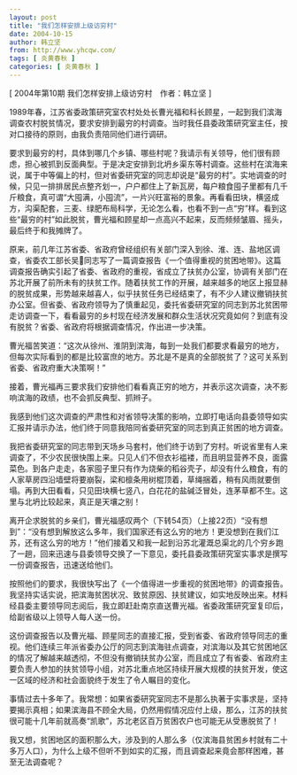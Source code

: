 ```yaml
---
layout: post
title: "我们怎样安排上级访穷村"
date: 2004-10-15
author: 韩立坚
from: http://www.yhcqw.com/
tags: [ 炎黄春秋 ]
categories: [ 炎黄春秋 ]
---
```



[ 2004年第10期 我们怎样安排上级访穷村　作者：韩立坚 ]


1989年春，江苏省委政策研究室农村处处长曹光福和科长顾星，一起到我们滨海调查农村脱贫情况，要求安排到最穷的村调查。当时我任县委政策研究室主任，按对口接待的原则，由我负责陪同他们进行调研。


要求到最穷的村，具体到哪几个乡镇、哪些村呢？我请示有关领导，他们很有顾虑，担心被抓到反面典型。于是决定安排到北坍乡渠东等村调查。这些村在滨海来说，属于中等偏上的村，但对省委研究室的同志却说是“最穷的村”。实地调查的时候，只见一排排居民点整齐划一，户户都住上了新瓦房，每户粮食囤子里都有几千斤粮食，真可谓“大囤满，小囤流”，一片兴旺富裕的景象。再看看田块，横竖成方，沟渠配套，三麦、绿肥布局科学，无论怎么看，也看不到一点“穷”样。看到这些“最穷的村”如此脱贫，曹光福和顾星却一点高兴不起来，反而频频皱眉、摇头，最后终于和我摊牌了。


原来，前几年江苏省委、省政府曾经组织有关部门深入到徐、淮、连、盐地区调查，省委农工部长吴同志写了一篇调查报告《一个值得重视的贫困地带》。这篇调查报告确实引起了省委、省政府的重视，省成立了扶贫办公室，协调有关部门在苏北开展了前所未有的扶贫工作。随着扶贫工作的开展，越来越多的地区上报显赫的脱贫成果，形势越来越喜人，似乎扶贫任务已经结束了，有不少人建议撤销扶贫办公室。但省委、省政府领导为了慎重起见，委托省委研究室的同志到苏北贫困带走访调查一下，看看最穷的乡村现在经济发展和群众生活状况究竟如何？到底有没有脱贫？省委、省政府将根据调查情况，作出进一步决策。


曹光福苦笑道：“这次从徐州、淮阴到滨海，每到一处我们都要求看最穷的地方，但每次实际看到的都是比较富庶的地方。苏北是不是真的全部脱贫了？这可关系到省委、省政府重大决策啊！”

接着，曹光福再三要求我们安排他们看看真正穷的地方，并表示这次调查，决不影响滨海的政绩，也不会抓反典型、抓辫子。

我感到他们这次调查的严肃性和对省领导决策的影响，立即打电话向县委领导如实汇报并请示办法，他们终于同意我陪同省委研究室的同志到真正贫困的地方调查。


我把省委研究室的同志带到天场乡马套村，他们终于访到了穷村。听说省里有人来调查了，不少农民很快围上来。只见人们不但衣衫褴褛，而且明显营养不良，面露菜色。到各户走走，各家囤子里只有作为烧柴的稻谷壳子，却没有什么粮食，有的人家草房四沿墙壁将要崩裂，梁和檩条用树棍顶着，草绳捆着，稍有风雨就要倒塌。再到大田看看，只见田块横七竖八，白花花的盐碱泛冒处，连茅草都不生。这里与北坍比较起来，真正是天壤之别！


离开企求脱贫的乡亲们，曹光福感叹两个（下转54页）（上接22页）“没有想到”：“没有想到解放这么多年，我们国家还有这么穷的地方！更没想到在我们江苏，还有这么穷的地方！”他们接着又和我一起到沿苏北灌溉总渠北的几个穷乡跑了一趟，回来迅速与县委领导交换了一下意见，委托县委政策研究室实事求是撰写一份调查报告，迅速送给他们。


按照他们的要求，我很快写出了《一个值得进一步重视的贫困地带》的调查报告。我坚持实话实说，把滨海贫困状况、致贫原因、扶贫建议，如实地反映出来。材料经县委主要领导同志阅后，我立即赶赴南京直送曹光福。省委政策研究室复印后，给副省级以上领导人每人送一份。


这份调查报告以及曹光福、顾星同志的直接汇报，受到省委、省政府领导同志的重视。他们连续三年派省委办公厅的同志到滨海驻点调查，对滨海以及其它贫困地区的情况了解越来越透彻，不但没有撤销扶贫办公室，而且成立了有省委、省政府主要负责人参加的扶贫领导小组，对苏北重点地区持续开展大规模的扶贫开发，使这一区域的经济和社会面貌终于发生了令人瞩目的变化。


事情过去十多年了。我常想：如果省委研究室同志不是那么执著于实事求是，坚持要揭示真相；如果滨海县不顾全大局，仍然用假情况应付上级，那么，江苏的扶贫很可能十几年前就高奏“凯歌”，苏北老区百万贫困农户也可能无从受惠脱贫了！


我又想，贫困地区的面积那么大，涉及到的人那么多（仅滨海县贫困乡村就有二十多万人口），为什么上级不但听不到如实的汇报，而且调查起来竟会那样困难，甚至无法调查呢？


